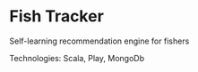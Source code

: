 Fish Tracker
============

Self-learning recommendation engine for fishers

Technologies: Scala, Play, MongoDb
